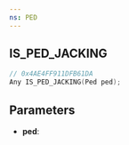 ```yaml
---
ns: PED
---
```

## IS_PED_JACKING

```c
// 0x4AE4FF911DFB61DA
Any IS_PED_JACKING(Ped ped);
```

## Parameters
* **ped**:
